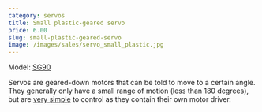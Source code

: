 ```yaml
---
category: servos
title: Small plastic-geared servo
price: 6.00
slug: small-plastic-geared-servo
image: /images/sales/servo_small_plastic.jpg
---
```

Model: <a href="http://www.towerpro.com.tw/driver/drivers/Towerpro%20servo%20spec.pdf">SG90</a>

Servos are geared-down motors that can be told to move to a certain angle. They generally only have a small range of motion (less than 180 degrees), but are <a href="https://www.arduino.cc/en/Reference/Servo">very simple</a> to control as they contain their own motor driver.
